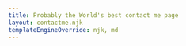```yaml
---
title: Probably the World's best contact me page
layout: contactme.njk
templateEngineOverride: njk, md
---
```



